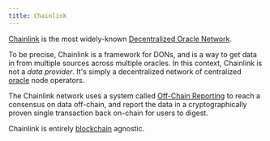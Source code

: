 ```yaml
---
title: Chainlink
---
```


[Chainlink](https://chain.link) is the most widely-known [Decentralized Oracle Network](/knowledge/web3/don.md).

To be precise, Chainlink is a framework for DONs, and is a way to get data in from multiple sources across multiple oracles. In this context, Chainlink is not a _data provider_. It's simply a decentralized network of centralized [oracle](/knowledge/web3/oracle.md) node operators.

The Chainlink network uses a system called [Off-Chain Reporting](https://docs.chain.link/docs/off-chain-reporting/) to reach a consensus on data off-chain, and report the data in a cryptographically proven single transaction back on-chain for users to digest.

Chainlink is entirely [blockchain](/knowledge/web3/blockchain.md) agnostic.
